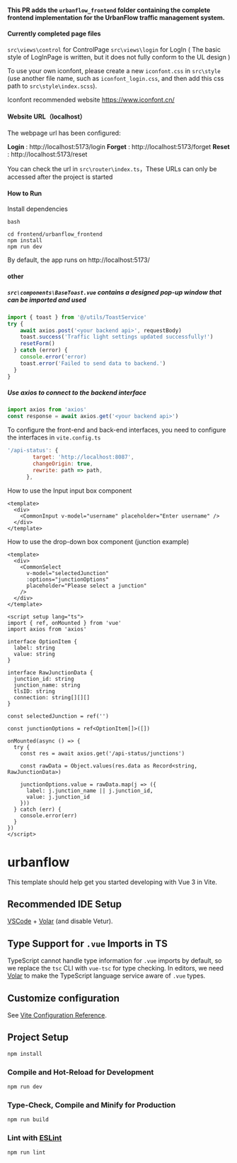 #### This PR adds the `urbanflow_frontend` folder containing the complete frontend implementation for the UrbanFlow traffic management system.



#### **Currently completed page files**

`src\views\control` for ControlPage
`src\views\login` for LogIn ( The basic style of LogInPage is written, but it does not fully conform to the UL design )

To use your own iconfont, please create a new `iconfont.css` in `src\style` (use another file name, such as `iconfont_login.css`, and then add this css path to `src\style\index.scss`). 

Iconfont recommended website https://www.iconfont.cn/



#### Website URL（localhost）

The webpage url has been configured:

**Login** : http://localhost:5173/login
**Forget** : http://localhost:5173/forget
**Reset** : http://localhost:5173/reset

You can check the url in `src\router\index.ts`，These URLs can only be accessed after the project is started



#### **How to Run**

Install dependencies

```
bash

cd frontend/urbanflow_frontend
npm install
npm run dev
```

By default, the app runs on http://localhost:5173/



#### other

##### `src\components\BaseToast.vue` contains a designed pop-up window that can be imported and used

```js
import { toast } from '@/utils/ToastService'
try {
    await axios.post('<your backend api>', requestBody)
    toast.success('Traffic light settings updated successfully!')
    resetForm()
  } catch (error) {
    console.error('error)
    toast.error('Failed to send data to backend.')
  }
}
```



##### Use axios to connect to the backend interface

```js
import axios from 'axios'
const response = await axios.get('<your backend api>')
```

To configure the front-end and back-end interfaces, you need to configure the interfaces in `vite.config.ts`

```js
'/api-status': {
        target: 'http://localhost:8087',
        changeOrigin: true,
        rewrite: path => path, 
      },
```



How to use the Input input box component

```vue
<template>
  <div>
    <CommonInput v-model="username" placeholder="Enter username" />
  </div>
</template>
```



How to use the drop-down box component (junction example)

```vue
<template>
  <div>
    <CommonSelect
      v-model="selectedJunction"
      :options="junctionOptions"
      placeholder="Please select a junction"
    />
  </div>
</template>

<script setup lang="ts">
import { ref, onMounted } from 'vue'
import axios from 'axios'

interface OptionItem {
  label: string
  value: string
}

interface RawJunctionData {
  junction_id: string
  junction_name: string
  tlsID: string
  connection: string[][][]
}

const selectedJunction = ref('')

const junctionOptions = ref<OptionItem[]>([])

onMounted(async () => {
  try {
    const res = await axios.get('/api-status/junctions')

    const rawData = Object.values(res.data as Record<string, RawJunctionData>)

    junctionOptions.value = rawData.map(j => ({
      label: j.junction_name || j.junction_id,
      value: j.junction_id
    }))
  } catch (err) {
    console.error(err)
  }
})
</script>

```




# urbanflow

This template should help get you started developing with Vue 3 in Vite.

## Recommended IDE Setup

[VSCode](https://code.visualstudio.com/) + [Volar](https://marketplace.visualstudio.com/items?itemName=Vue.volar) (and disable Vetur).

## Type Support for `.vue` Imports in TS

TypeScript cannot handle type information for `.vue` imports by default, so we replace the `tsc` CLI with `vue-tsc` for type checking. In editors, we need [Volar](https://marketplace.visualstudio.com/items?itemName=Vue.volar) to make the TypeScript language service aware of `.vue` types.

## Customize configuration

See [Vite Configuration Reference](https://vite.dev/config/).

## Project Setup

```sh
npm install
```

### Compile and Hot-Reload for Development

```sh
npm run dev
```

### Type-Check, Compile and Minify for Production

```sh
npm run build
```

### Lint with [ESLint](https://eslint.org/)

```sh
npm run lint
```
